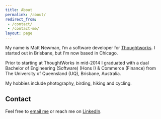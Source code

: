 ```yaml
---
title: About
permalink: /about/
redirect_from:
 - /contact/
 - /contact-me/
layout: page
---
```


My name is Matt Newman, I’m a software developer for [Thoughtworks](https://www.thoughtworks.com/).
I started out in Brisbane, but I'm now based in Chicago.

Prior to starting at ThoughtWorks in mid-2014 I graduated with a dual Bachelor of
Engineering (Software) (Hons I) & Commerce (Finance) from The University of
Queensland (UQ), Brisbane, Australia.

My hobbies include photography, birding, hiking and cycling.

Contact
-------

Feel free to
<a href="https://mailhide.io/e/ojxzdz0H" onclick="popup=window.open('https://mailhide.io/e/ojxzdz0H','mailhidepopup','width=580,height=635'); return false;" title="Reveal this e-mail address">email me</a>
or reach me on [LinkedIn](https://www.linkedin.com/in/mdjnewman/).
